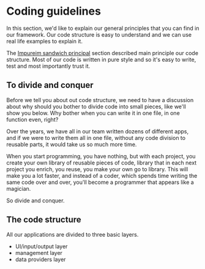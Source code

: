 # Coding guidelines

In this section, we'd like to explain our general principles that you can find in our framework. Our code structure is easy to understand and we can use real life examples to explain it.

The [Impureim sandwich principal](../learning-guidelines/functional-vs-OOP-programming.md#impureim-sandwich-principal) section described main principle our code structure. Most of our code is written in pure style and so it's easy to write, test and most importantly trust it.

## To divide and conquer

Before we tell you about out code structure, we need to have a discussion about why should you bother to divide code into small pieces, like we'll show you below. Why bother when you can write it in one file, in one function even, right?

Over the years, we have all in our team written dozens of different apps, and if we were to write them all in one file, without any code division to reusable parts, it would take us so much more time.

When you start programming, you have nothing, but with each project, you create your own library of reusable pieces of code, library that in each next project you enrich, you reuse, you make your own go to library. This will make you a lot faster, and instead of a coder, which spends time writing the same code over and over, you'll become a programmer that appears like a magician.

So divide and conquer.

## The code structure

All our applications are divided to three basic layers.

- UI/input/output layer
- management layer
- data providers layer

